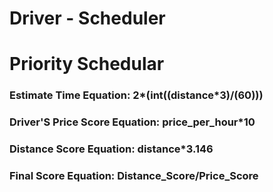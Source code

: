 # Driver - Scheduler
# Priority Schedular

### Estimate Time Equation: 2*(int((distance*3)/(60)))
### Driver'S Price Score Equation: price_per_hour*10
### Distance Score Equation: distance*3.146
### Final Score Equation: Distance_Score/Price_Score
